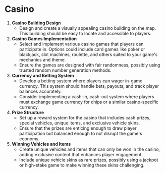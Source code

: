 # Casino

1. **Casino Building Design**
    - Design and create a visually appealing casino building on the map. This building should be easy to locate and accessible to players.
2. **Casino Games Implementation**
    - Select and implement various casino games that players can participate in. Options could include card games like poker or blackjack, slot machines, roulette, and others suited to your game's mechanics and theme.
    - Ensure the games are designed with fair randomness, possibly using trusted random number generation methods.
3. **Currency and Betting System**
    - Develop a betting system where players can wager in-game currency. This system should handle bets, payouts, and track player balances accurately.
    - Consider implementing a cash-in, cash-out system where players must exchange game currency for chips or a similar casino-specific currency.
4. **Prize Structure**
    - Set up a reward system for the casino that includes cash prizes, special vehicles, unique items, and exclusive vehicle skins.
    - Ensure that the prizes are enticing enough to draw player participation but balanced enough to not disrupt the game's economy.
5. **Winning Vehicles and Items**
    - Create unique vehicles and items that can only be won in the casino, adding exclusive content that enhances player engagement.
    - Include unique vehicle skins as rare prizes, possibly using a jackpot or high-stake game to make winning these skins challenging.